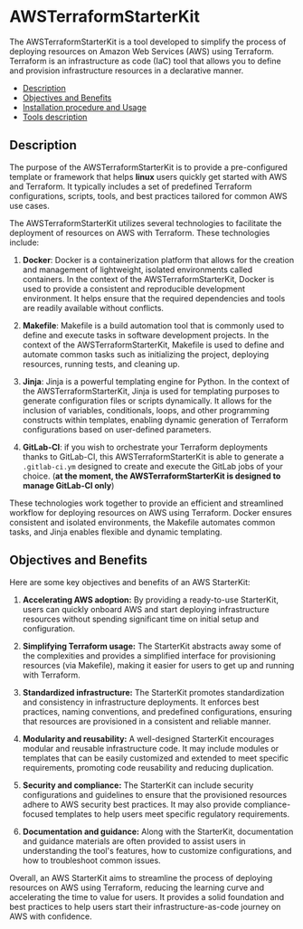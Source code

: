 # AWSTerraformStarterKit

The AWSTerraformStarterKit is a tool developed to simplify the process of deploying resources on Amazon Web Services (AWS) using Terraform. Terraform is an infrastructure as code (IaC) tool that allows you to define and provision infrastructure resources in a declarative manner.

- [Description](#description)
- [Objectives and Benefits](#objectives-and-benefits)
- [Installation procedure and Usage](docs/installation.md)
- [Tools description](docs/tools.md)
## Description

The purpose of the AWSTerraformStarterKit is to provide a pre-configured template or framework that helps **linux** users quickly get started with AWS and Terraform. It typically includes a set of predefined Terraform configurations, scripts, tools, and best practices tailored for common AWS use cases.

The AWSTerraformStarterKit utilizes several technologies to facilitate the deployment of resources on AWS with Terraform. These technologies include:

1. **Docker**: Docker is a containerization platform that allows for the creation and management of lightweight, isolated environments called containers. In the context of the AWSTerraformStarterKit, Docker is used to provide a consistent and reproducible development environment. It helps ensure that the required dependencies and tools are readily available without conflicts.

2. **Makefile**: Makefile is a build automation tool that is commonly used to define and execute tasks in software development projects. In the context of the AWSTerraformStarterKit, Makefile is used to define and automate common tasks such as initializing the project, deploying resources, running tests, and cleaning up.

3. **Jinja**: Jinja is a powerful templating engine for Python. In the context of the AWSTerraformStarterKit, Jinja is used for templating purposes to generate configuration files or scripts dynamically. It allows for the inclusion of variables, conditionals, loops, and other programming constructs within templates, enabling dynamic generation of Terraform configurations based on user-defined parameters.

4. **GitLab-CI**: if you wish to orchestrate your Terraform deployments thanks to GitLab-CI, this AWSTerraformStarterKit is able to generate a `.gitlab-ci.ym` designed to create and execute the GitLab jobs of your choice. (**at the moment, the AWSTerraformStarterKit is designed to manage GitLab-CI only**)

These technologies work together to provide an efficient and streamlined workflow for deploying resources on AWS using Terraform. Docker ensures consistent and isolated environments, the Makefile automates common tasks, and Jinja enables flexible and dynamic templating.

## Objectives and Benefits

Here are some key objectives and benefits of an AWS StarterKit:

1. **Accelerating AWS adoption:** By providing a ready-to-use StarterKit, users can quickly onboard AWS and start deploying infrastructure resources without spending significant time on initial setup and configuration.

2. **Simplifying Terraform usage:** The StarterKit abstracts away some of the complexities and provides a simplified interface for provisioning resources (via Makefile), making it easier for users to get up and running with Terraform.

3. **Standardized infrastructure:** The StarterKit promotes standardization and consistency in infrastructure deployments. It enforces best practices, naming conventions, and predefined configurations, ensuring that resources are provisioned in a consistent and reliable manner.

4. **Modularity and reusability:** A well-designed StarterKit encourages modular and reusable infrastructure code. It may include modules or templates that can be easily customized and extended to meet specific requirements, promoting code reusability and reducing duplication.

5. **Security and compliance:** The StarterKit can include security configurations and guidelines to ensure that the provisioned resources adhere to AWS security best practices. It may also provide compliance-focused templates to help users meet specific regulatory requirements.

6. **Documentation and guidance:** Along with the StarterKit, documentation and guidance materials are often provided to assist users in understanding the tool's features, how to customize configurations, and how to troubleshoot common issues.

Overall, an AWS StarterKit aims to streamline the process of deploying resources on AWS using Terraform, reducing the learning curve and accelerating the time to value for users. It provides a solid foundation and best practices to help users start their infrastructure-as-code journey on AWS with confidence.
